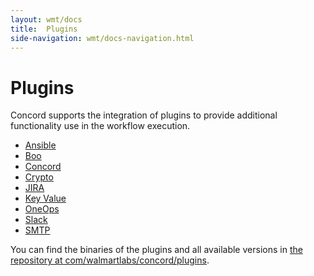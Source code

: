 ```yaml
---
layout: wmt/docs
title:  Plugins
side-navigation: wmt/docs-navigation.html
---
```


# Plugins

Concord supports the integration of plugins to provide additional functionality
use in the workflow execution.

- [Ansible](./ansible.html)
- [Boo](./boo.html)
- [Concord](./concord.html)
- [Crypto](./crypto.html)
- [JIRA](./jira.html)
- [Key Value](./key-value.html)
- [OneOps](./oneops.html)
- [Slack](./slack.html)
- [SMTP](./smtp.html)

You can find the binaries of the plugins and all available versions in 
[the repository at com/walmartlabs/concord/plugins](https://repository.walmart.com/content/groups/public/com/walmartlabs/concord/plugins/).